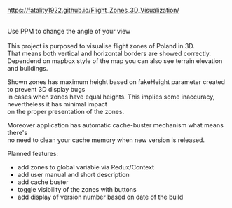 https://fatality1922.github.io/Flight_Zones_3D_Visualization/</br></br>

Use PPM to change the angle of your view </br></br>
This project is purposed to visualise flight zones of Poland in 3D. </br>
That means both vertical and horizontal borders are showed correctly.</br>
Dependend on mapbox style of the map you can also see terrain elevation 
and buildings. 

Shown zones has maximum height based on fakeHeight parameter created to prevent 3D display bugs </br>
in cases when zones have equal heights. 
This implies some inaccuracy, nevertheless it has minimal impact </br> 
on the proper presentation of the zones.

Moreover application has automatic cache-buster mechanism what means there's </br>
no need to clean your cache memory when new version is released. 

Planned features:
- add zones to global variable via Redux/Context
- add user manual and short description
- add cache buster 
- toggle visibility of the zones with buttons
- add display of version number based on date of the build

